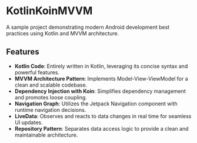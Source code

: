 
# KotlinKoinMVVM

A sample project demonstrating modern Android development best practices using Kotlin and MVVM architecture.

## Features

- **Kotlin Code**: Entirely written in Kotlin, leveraging its concise syntax and powerful features.
- **MVVM Architecture Pattern**: Implements Model-View-ViewModel for a clean and scalable codebase.
- **Dependency Injection with Koin**: Simplifies dependency management and promotes loose coupling.
- **Navigation Graph**: Utilizes the Jetpack Navigation component with runtime navigation decisions.
- **LiveData**: Observes and reacts to data changes in real time for seamless UI updates.
- **Repository Pattern**: Separates data access logic to provide a clean and maintainable architecture.
